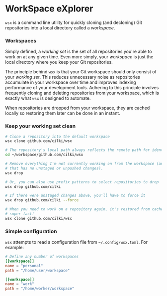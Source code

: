# WorkSpace eXplorer

`wsx` is a command line utility for quickly cloning (and decloning) Git repositories
into a local directory called a _workspace_.

### Workspaces

Simply defined, a _working set_ is the set of all repositories you're able to work
on at any given time. Even more simply, your _workspace_ is just the local directory
where you keep your Git repositories.

The principle behind `wsx` is that your Git workspace should only consist of your
_working set_. This reduces unnecessary noise as repositories accumulate in your
workspace over time and improves indexing performance of your development tools.
Adhering to this principle involves frequently cloning and deleting repositories
from your workspace, which is exactly what `wsx` is designed to automate.

When repositories are dropped from your workspace, they are cached locally so
restoring them later can be done in an instant.

### Keep your working set clean

```sh
# Clone a repository into the default workspace
wsx clone github.com/cilki/wsx

# The repository's local path always reflects the remote path for identifiability
cd ~/workspace/github.com/cilki/wsx

# Remove everything I'm not currently working on from the workspace (any repo
# that has no unstaged or unpushed changes).
wsx drop

# Or, you can also use prefix patterns to select repositories to drop
wsx drop github.com/cilki

# If there were unstaged changes above, you'll have to force it
wsx drop github.com/cilki --force

# When you need to work on a repository again, it's restored from cache which is
# super fast!
wsx clone github.com/cilki/wsx
```

### Simple configuration

`wsx` attempts to read a configuration file from `~/.config/wsx.toml`. For example:

```toml
# Define any number of workspaces
[[workspace]]
name = "personal"
path = "/home/user/workspace"

[[workspace]]
name = "work"
path = "/home/worker/workspace"
```

